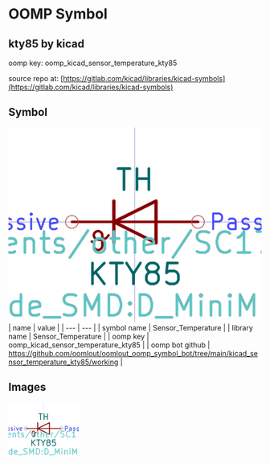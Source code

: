 # OOMP Symbol  
## kty85  by kicad  
  
oomp key: oomp_kicad_sensor_temperature_kty85  
  
source repo at: [https://gitlab.com/kicad/libraries/kicad-symbols](https://gitlab.com/kicad/libraries/kicad-symbols)  
## Symbol  
  
[![working.png](working_600.png)](working.png)  
| name | value | 
| --- | --- | 
| symbol name | Sensor_Temperature | 
| library name | Sensor_Temperature | 
| oomp key | oomp_kicad_sensor_temperature_kty85 | 
| oomp bot github | https://github.com/oomlout/oomlout_oomp_symbol_bot/tree/main/kicad_sensor_temperature_kty85/working | 
## Images  
  
[![working.png](working_140.png)](working.png)  
